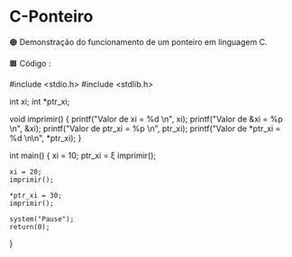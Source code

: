 # C-Ponteiro

🟠 Demonstração do funcionamento de um ponteiro em linguagem C.

🟧 Código :

#include <stdio.h>
#include <stdlib.h>

int xi;
int *ptr_xi;

void imprimir() {
    printf("Valor de xi = %d \n", xi);
    printf("Valor de &xi = %p \n", &xi);
    printf("Valor de ptr_xi = %p \n", ptr_xi);
    printf("Valor de *ptr_xi = %d \n\n", *ptr_xi);
}

int main() {
    xi = 10;
    ptr_xi = &xi;
    imprimir();

    xi = 20;
    imprimir();

    *ptr_xi = 30;
    imprimir();

    system("Pause");
    return(0);
}

